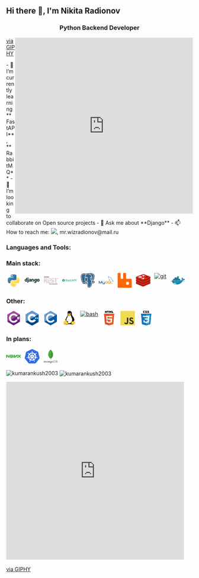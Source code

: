 ## Hi there 👋, I'm Nikita Radionov
<h3 align="center">Python Backend Developer</h3>
<iframe align="right" src="https://giphy.com/embed/hu9xj9UtxpoY3oytsh" width="480" height="475" style="" frameBorder="0" class="giphy-embed" allowFullScreen></iframe><p><a href="https://giphy.com/stickers/jr-justrocket-justrocketteam-hu9xj9UtxpoY3oytsh">via GIPHY</a></p>
- 🌱 I’m currently learning **FastAPI**, **RabbitMQ**
- 👯 I’m looking to collaborate on Open source projects
- 💬 Ask me about **Django**
- 📫 How to reach me: <a href="https://t.me/nikitaradionov"><img src="https://img.shields.io/badge/Telegram-blue?logo=Telegram&logoColor=white"/></a>, mr.wizradionov@mail.ru
<h3 align="left">Languages and Tools:</h3>
<h3 align="left">Main stack:</h3>
<p style="display: flex; flex-wrap: wrap; gap: 10px;">
        <a href="https://www.python.org" target="_blank" rel="noreferrer"> 
            <img src="https://raw.githubusercontent.com/devicons/devicon/master/icons/python/python-original.svg" alt="python" width="40" height="40"/> 
        </a> 
        <a href="https://www.djangoproject.com/" target="_blank" rel="noreferrer"> 
            <img src="https://raw.githubusercontent.com/devicons/devicon/master/icons/django/django-plain-wordmark.svg" alt="django" width="40" height="40"/> 
        </a>
        <a href="https://www.django-rest-framework.org/" target="_blank" rel="noreferrer"> 
            <img src="https://raw.githubusercontent.com/devicons/devicon/master/icons/djangorest/djangorest-original.svg" alt="django-rest-framework" width="40" height="40"/> 
        </a>
        <a href="https://fastapi.tiangolo.com/" target="_blank" rel="noreferrer"> 
            <img src="https://raw.githubusercontent.com/devicons/devicon/master/icons/fastapi/fastapi-plain-wordmark.svg" alt="fastapi" width="40" height="40"/> 
        </a>
        <a href="https://www.postgresql.org/" target="_blank" rel="noreferrer"> 
            <img src="https://raw.githubusercontent.com/devicons/devicon/master/icons/postgresql/postgresql-original.svg" alt="postgresql" width="40" height="40"/> 
        </a>
        <a href="https://www.mysql.com/" target="_blank" rel="noreferrer"> 
            <img src="https://raw.githubusercontent.com/devicons/devicon/master/icons/mysql/mysql-original-wordmark.svg" alt="mysql" width="40" height="40"/> 
        </a>
        <a href="https://www.rabbitmq.com/" target="_blank" rel="noreferrer"> 
            <img src="https://raw.githubusercontent.com/devicons/devicon/master/icons/rabbitmq/rabbitmq-original.svg" alt="rabbitmq" width="40" height="40"/> 
        </a>
        <a href="https://redis.io/" target="_blank" rel="noreferrer"> 
            <img src="https://raw.githubusercontent.com/devicons/devicon/master/icons/redis/redis-original.svg" alt="redis" width="40" height="40"/> 
        </a>
        <a href="https://git-scm.com/" target="_blank" rel="noreferrer"> 
            <img src="https://www.vectorlogo.zone/logos/git-scm/git-scm-icon.svg" alt="git" width="40" height="40"/> 
        </a> 
        <a href="https://www.docker.com/" target="_blank" rel="noreferrer"> 
            <img src="https://raw.githubusercontent.com/devicons/devicon/master/icons/docker/docker-original.svg" alt="docker" width="40" height="40"/> 
        </a>
</p>
<h3 align="left">Other:</h3>
<p style="display: flex; flex-wrap: wrap; gap: 10px;">
        <a href="https://dotnet.microsoft.com/en-us/languages/csharp" target="_blank" rel="noreferrer"> 
            <img src="https://raw.githubusercontent.com/devicons/devicon/master/icons/csharp/csharp-original.svg" alt="C#" width="40" height="40"/> 
        </a>
        <a href="https://www.w3schools.com/cpp/" target="_blank" rel="noreferrer"> 
            <img src="https://raw.githubusercontent.com/devicons/devicon/master/icons/cplusplus/cplusplus-original.svg" alt="C++" width="40" height="40"/> 
        </a> 
        <a href="https://www.cprogramming.com/" target="_blank" rel="noreferrer"> 
            <img src="https://raw.githubusercontent.com/devicons/devicon/master/icons/c/c-original.svg" alt="C" width="40" height="40"/> 
        </a> 
        <a href="https://www.linux.org/" target="_blank" rel="noreferrer"> 
            <img src="https://raw.githubusercontent.com/devicons/devicon/master/icons/linux/linux-original.svg" alt="linux" width="40" height="40"/> 
        </a> 
        <a href="https://www.gnu.org/software/bash/" target="_blank" rel="noreferrer"> 
            <img src="https://www.vectorlogo.zone/logos/gnu_bash/gnu_bash-icon.svg" alt="bash" width="40" height="40"/> 
        </a>
        <a href="https://www.w3.org/html/" target="_blank" rel="noreferrer"> 
            <img src="https://raw.githubusercontent.com/devicons/devicon/master/icons/html5/html5-original-wordmark.svg" alt="html5" width="40" height="40"/> 
        </a> 
        <a href="https://developer.mozilla.org/en-US/docs/Web/JavaScript" target="_blank" rel="noreferrer"> 
            <img src="https://raw.githubusercontent.com/devicons/devicon/master/icons/javascript/javascript-original.svg" alt="javascript" width="40" height="40"/> 
        </a>  
        <a href="https://www.w3schools.com/css/" target="_blank" rel="noreferrer"> 
            <img src="https://raw.githubusercontent.com/devicons/devicon/master/icons/css3/css3-original-wordmark.svg" alt="css3" width="40" height="40"/> 
        </a> 
</p>
<h3 align="left">In plans:</h3>
<p style="display: flex; flex-wrap: wrap; gap: 10px;">
        <a href="https://nginx.org/ru/" target="_blank" rel="noreferrer"> 
            <img src="https://raw.githubusercontent.com/devicons/devicon/master/icons/nginx/nginx-original.svg" alt="nginx" width="40" height="40"/> 
        </a>
        <a href="https://kubernetes.io/" target="_blank" rel="noreferrer"> 
            <img src="https://raw.githubusercontent.com/devicons/devicon/master/icons/kubernetes/kubernetes-original.svg" alt="kubernetes" width="40" height="40"/> 
        </a>
        <a href="https://www.mongodb.com/" target="_blank" rel="noreferrer"> 
            <img src="https://raw.githubusercontent.com/devicons/devicon/master/icons/mongodb/mongodb-original-wordmark.svg" alt="mongodb" width="40" height="40"/> 
        </a> 
</p>
<p><img align="left" src="https://github-readme-stats.vercel.app/api/top-langs?username=NikitaRadionov&show_icons=true&locale=en&layout=compact" alt="kumarankush2003" /></p>
<p>&nbsp;<img align="center" src="https://github-readme-stats.vercel.app/api?username=NikitaRadionov&show_icons=true&locale=en" alt="kumarankush2003" /></p>
<iframe src="https://giphy.com/embed/G74LKP9zsfLInmz3H6" width="480" height="480" style="" frameBorder="0" class="giphy-embed" allowFullScreen></iframe><p><a href="https://giphy.com/stickers/working-digital-house-certified-tech-developer-G74LKP9zsfLInmz3H6">via GIPHY</a></p>
